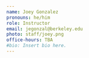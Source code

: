 ```yaml
---
name: Joey Gonzalez
pronouns: he/him
role: Instructor
email: jegonzal@berkeley.edu
photo: staff/joey.png
office-hours: TBA
#bio: Insert bio here.
---
```

